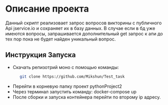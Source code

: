 # Описание проекта
Данный скрипт реализовает запрос вопросов викторины с публичного Api jservice.io и сохраняет их в базу данных.
В случае если в бд уже имеются вопросы, запрашивается дополнительный get запрос к апи до тех пор пока не будет найден уникальный вопрос.
## Инструкция Запуска
+ Скачать репизотрий моно с помощью  команды:
  ```bash
     git clone https://github.com/Mikshun/Test_task
     ```
+ Перейти в корневую папку проект pythonProject2
+ Через терминал запустить команду: docker-compose up
+ После сборки и запуска контейнера перейти по второму ip адресу.

